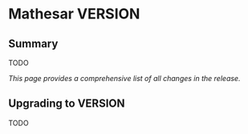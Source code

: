 # Mathesar __VERSION__

## Summary

TODO

_This page provides a comprehensive list of all changes in the release._

## Upgrading to __VERSION__

TODO

<!-- ## Security fixes -->


<!-- ## Breaking changes -->
<!-- (This section lists any breaking changes to publicly exposed and documented machine interfaces to Mathesar such as the API or DB functions) -->


<!-- ## New Features -->
<!-- (Each feature within this section should have its own level-three heading) -->


<!-- ## Groundwork -->
<!-- (Use this section to list any incremental work done on still-incomplete changes) -->


<!-- ## Documentation -->


<!-- ## Bug fixes -->


<!-- ## Maintenance -->

